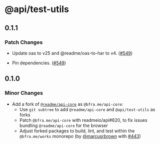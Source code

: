 # @api/test-utils

## 0.1.1
### Patch Changes


- Update oas to v25 and @readme/oas-to-har to v4. ([#549](https://github.com/bfra-me/works/pull/549))


- Pin dependencies. ([#549](https://github.com/bfra-me/works/pull/549))

## 0.1.0
### Minor Changes



- Add a fork of [`@readme/api-core`](https://github.com/readmeio/api/tree/main/packages/core) as `@bfra.me/api-core`:  
  - Use `git subtree` to add `@readme/api-core` and `@api/test-utils` as forks
  - Patch `@bfra.me/api-core` with readmeio/api#820, to fix issues bundling `@readme/api-core` for the browser
  - Adjust forked packages to build, lint, and test within the `@bfra.me/works` monorepo (by [@marcusrbrown](https://github.com/marcusrbrown) with [#443](https://github.com/bfra-me/works/pull/443))
